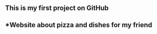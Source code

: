 This is my first project on GitHub
-----------------------------------
*Website about pizza and dishes for my friend
------------------------------

